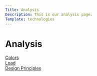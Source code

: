 ```yaml
---
Title: Analysis
Description: This is our analysis page.
Template: technologies
---
```


  <h1>Analysis</h1>


<div class="box box2">
<a href="./analysis/01_colors">Colors</a>
</div>

<div class="box box1">
<a href="./analysis/02_load">Load</a>
</div>

<div class="box box3">
<a href="./analysis/03_design_principles">Design Principles</a>
</div>

